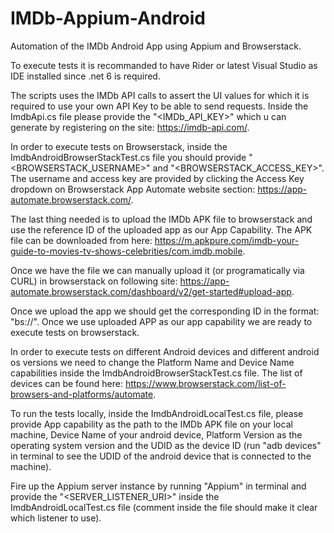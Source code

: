 # IMDb-Appium-Android
Automation of the IMDb Android App using Appium and Browserstack.

To execute tests it is recommanded to have Rider or latest Visual Studio as IDE installed since .net 6 is required.

The scripts uses the IMDb API calls to assert the UI values for which it is required to use your own API Key to be able to send requests.
Inside the ImdbApi.cs file please provide the "<IMDb_API_KEY>" which u can generate by registering on the site: https://imdb-api.com/. 

In order to execute tests on Browserstack, inside the ImdbAndroidBrowserStackTest.cs file you should provide "<BROWSERSTACK_USERNAME>" and "<BROWSERSTACK_ACCESS_KEY>".
The username and access key are provided by clicking the Access Key dropdown on Browserstack App Automate website section: https://app-automate.browserstack.com/.

The last thing needed is to upload the IMDb APK file to browserstack and use the reference ID of the uploaded app as our App Capability.
The APK file can be downloaded from here: https://m.apkpure.com/imdb-your-guide-to-movies-tv-shows-celebrities/com.imdb.mobile.

Once we have the file we can manually upload it (or programatically via CURL) in browserstack on following site: https://app-automate.browserstack.com/dashboard/v2/get-started#upload-app.

Once we upload the app we should get the corresponding ID in the format: "bs://<app-id>". Once we use uploaded APP as our app capability we are ready to execute tests on browserstack. 

In order to execute tests on different Android devices and different android os versions we need to change the Platform Name and Device Name capabilities inside the ImdbAndroidBrowserStackTest.cs file. The list of devices can be found here: https://www.browserstack.com/list-of-browsers-and-platforms/automate.
  
  To run the tests locally, inside the ImdbAndroidLocalTest.cs file,  please provide App capability as the path to the IMDb APK file on your local machine, Device Name of your android device, Platform Version as the operating system version and the UDID as the device ID (run "adb devices" in terminal to see the UDID of the android device that is connected to the machine). 
  
  Fire up the Appium server instance by running "Appium" in terminal and provide the "<SERVER_LISTENER_URI>" inside the ImdbAndroidLocalTest.cs file (comment inside the file should make it clear which listener to use).

